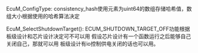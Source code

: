 EcuM_ConfigType:
consistency_hash使用元素为uint64的数组存储哈希值，数组大小根据使用的哈希算法决定

EcuM_SelectShutdownTarget():
ECUM_SHUTDOWN_TARGET_OFF功能根据板级设计和芯片设计决定可不可以用
假设芯片设计有一个函数运行之后能够自己关闭自己，那就可以用
板级设计有io控制供电关闭的话也可以用。